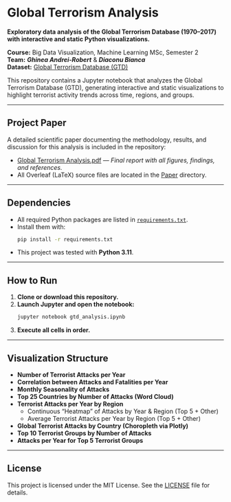 # Global Terrorism Analysis

**Exploratory data analysis of the Global Terrorism Database (1970–2017) with interactive and static Python visualizations.**

**Course:** Big Data Visualization, Machine Learning MSc, Semester 2  
**Team:** **_Ghinea Andrei-Robert_** & **_Diaconu Bianca_**  
**Dataset:** [Global Terrorism Database (GTD)](https://www.kaggle.com/datasets/START-UMD/gtd)

This repository contains a Jupyter notebook that analyzes the Global Terrorism Database (GTD), generating interactive
and static visualizations to highlight terrorist activity trends across time, regions, and groups.

---

## Project Paper

A detailed scientific paper documenting the methodology, results, and discussion for this analysis is included in the
repository:

* [Global Terrorism Analysis.pdf](Paper/Global%20Terrorism%20Analysis.pdf) — *Final report with all figures, findings,
  and references.*
* All Overleaf (LaTeX) source files are located in the [Paper](Paper) directory.

---

## Dependencies

* All required Python packages are listed in [`requirements.txt`](requirements.txt).
* Install them with:
    ```bash
    pip install -r requirements.txt
    ```
* This project was tested with **Python 3.11**.

---

## How to Run

1. **Clone or download this repository.**
2. **Launch Jupyter and open the notebook:**
    ```bash
    jupyter notebook gtd_analysis.ipynb
    ```
3. **Execute all cells in order.**

---

## Visualization Structure

* **Number of Terrorist Attacks per Year**
* **Correlation between Attacks and Fatalities per Year**
* **Monthly Seasonality of Attacks**
* **Top 25 Countries by Number of Attacks (Word Cloud)**
* **Terrorist Attacks per Year by Region**
    * Continuous “Heatmap” of Attacks by Year & Region (Top 5 + Other)
    * Average Terrorist Attacks per Year by Region (Top 5 + Other)
* **Global Terrorist Attacks by Country (Choropleth via Plotly)**
* **Top 10 Terrorist Groups by Number of Attacks**
* **Attacks per Year for Top 5 Terrorist Groups**

---

## License

This project is licensed under the MIT License. See the [LICENSE](LICENSE) file for details.
